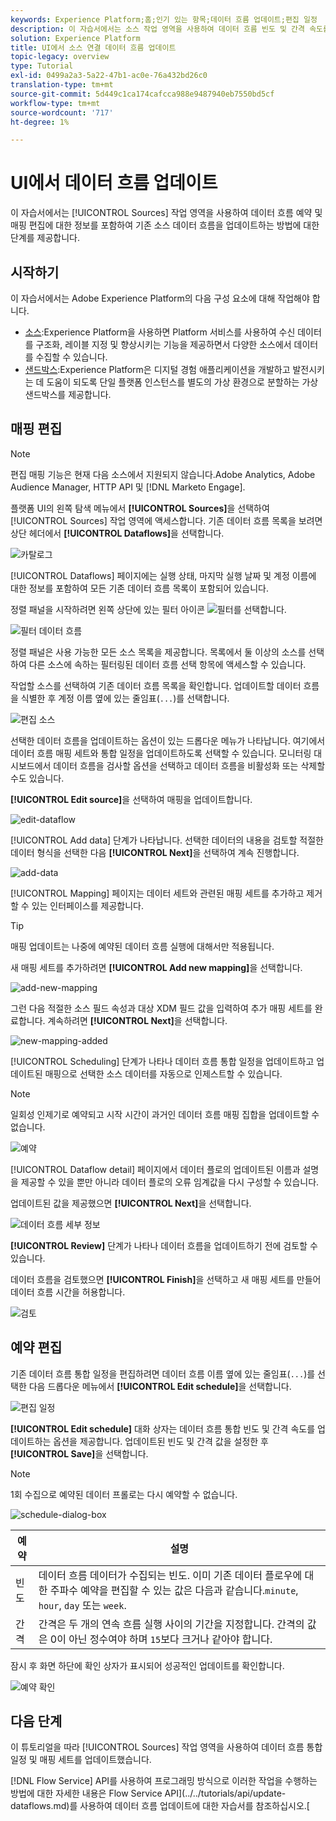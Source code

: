 ```yaml
---
keywords: Experience Platform;홈;인기 있는 항목;데이터 흐름 업데이트;편집 일정
description: 이 자습서에서는 소스 작업 영역을 사용하여 데이터 흐름 빈도 및 간격 속도를 포함하여 데이터 흐름 예약을 업데이트하는 단계를 설명합니다.
solution: Experience Platform
title: UI에서 소스 연결 데이터 흐름 업데이트
topic-legacy: overview
type: Tutorial
exl-id: 0499a2a3-5a22-47b1-ac0e-76a432bd26c0
translation-type: tm+mt
source-git-commit: 5d449c1ca174cafcca988e9487940eb7550bd5cf
workflow-type: tm+mt
source-wordcount: '717'
ht-degree: 1%

---
```


# UI에서 데이터 흐름 업데이트

이 자습서에서는 [!UICONTROL Sources] 작업 영역을 사용하여 데이터 흐름 예약 및 매핑 편집에 대한 정보를 포함하여 기존 소스 데이터 흐름을 업데이트하는 방법에 대한 단계를 제공합니다.

## 시작하기

이 자습서에서는 Adobe Experience Platform의 다음 구성 요소에 대해 작업해야 합니다.

- [소스](../../home.md):Experience Platform을 사용하면 Platform 서비스를 사용하여 수신 데이터를 구조화, 레이블 지정 및 향상시키는 기능을 제공하면서 다양한 소스에서 데이터를 수집할 수 있습니다.
- [샌드박스](../../../sandboxes/home.md):Experience Platform은 디지털 경험 애플리케이션을 개발하고 발전시키는 데 도움이 되도록 단일 플랫폼 인스턴스를 별도의 가상 환경으로 분할하는 가상 샌드박스를 제공합니다.

## 매핑 편집

>[!NOTE]
>
>편집 매핑 기능은 현재 다음 소스에서 지원되지 않습니다.Adobe Analytics, Adobe Audience Manager, HTTP API 및 [!DNL Marketo Engage].

플랫폼 UI의 왼쪽 탐색 메뉴에서 **[!UICONTROL Sources]**&#x200B;을 선택하여 [!UICONTROL Sources] 작업 영역에 액세스합니다. 기존 데이터 흐름 목록을 보려면 상단 헤더에서 **[!UICONTROL Dataflows]**&#x200B;을 선택합니다.

![카탈로그](../../images/tutorials/update-dataflows/catalog.png)

[!UICONTROL Dataflows] 페이지에는 실행 상태, 마지막 실행 날짜 및 계정 이름에 대한 정보를 포함하여 모든 기존 데이터 흐름 목록이 포함되어 있습니다.

정렬 패널을 시작하려면 왼쪽 상단에 있는 필터 아이콘 ![필터](../../images/tutorials/update/filter.png)를 선택합니다.

![필터 데이터 흐름](../../images/tutorials/update-dataflows/filter-dataflows.png)

정렬 패널은 사용 가능한 모든 소스 목록을 제공합니다. 목록에서 둘 이상의 소스를 선택하여 다른 소스에 속하는 필터링된 데이터 흐름 선택 항목에 액세스할 수 있습니다.

작업할 소스를 선택하여 기존 데이터 흐름 목록을 확인합니다. 업데이트할 데이터 흐름을 식별한 후 계정 이름 옆에 있는 줄임표(`...`)를 선택합니다.

![편집 소스](../../images/tutorials/update-dataflows/edit-source.png)

선택한 데이터 흐름을 업데이트하는 옵션이 있는 드롭다운 메뉴가 나타납니다. 여기에서 데이터 흐름 매핑 세트와 통합 일정을 업데이트하도록 선택할 수 있습니다. 모니터링 대시보드에서 데이터 흐름을 검사할 옵션을 선택하고 데이터 흐름을 비활성화 또는 삭제할 수도 있습니다.

**[!UICONTROL Edit source]**&#x200B;을 선택하여 매핑을 업데이트합니다.

![edit-dataflow](../../images/tutorials/update-dataflows/edit-dataflow.png)

[!UICONTROL Add data] 단계가 나타납니다. 선택한 데이터의 내용을 검토할 적절한 데이터 형식을 선택한 다음 **[!UICONTROL Next]**&#x200B;을 선택하여 계속 진행합니다.

![add-data](../../images/tutorials/update-dataflows/add-data.png)

[!UICONTROL Mapping] 페이지는 데이터 세트와 관련된 매핑 세트를 추가하고 제거할 수 있는 인터페이스를 제공합니다.

>[!TIP]
>
>매핑 업데이트는 나중에 예약된 데이터 흐름 실행에 대해서만 적용됩니다.

새 매핑 세트를 추가하려면 **[!UICONTROL Add new mapping]**&#x200B;을 선택합니다.

![add-new-mapping](../../images/tutorials/update-dataflows/add-new-mapping.png)

그런 다음 적절한 소스 필드 속성과 대상 XDM 필드 값을 입력하여 추가 매핑 세트를 완료합니다. 계속하려면 **[!UICONTROL Next]**&#x200B;을 선택합니다.

![new-mapping-added](../../images/tutorials/update-dataflows/new-mapping-added.png)

[!UICONTROL Scheduling] 단계가 나타나 데이터 흐름 통합 일정을 업데이트하고 업데이트된 매핑으로 선택한 소스 데이터를 자동으로 인제스트할 수 있습니다.

>[!NOTE]
>
>일회성 인제기로 예약되고 시작 시간이 과거인 데이터 흐름 매핑 집합을 업데이트할 수 없습니다.

![예약](../../images/tutorials/update-dataflows/scheduling.png)

[!UICONTROL Dataflow detail] 페이지에서 데이터 플로의 업데이트된 이름과 설명을 제공할 수 있을 뿐만 아니라 데이터 플로의 오류 임계값을 다시 구성할 수 있습니다.

업데이트된 값을 제공했으면 **[!UICONTROL Next]**&#x200B;을 선택합니다.

![데이터 흐름 세부 정보](../../images/tutorials/update-dataflows/dataflow-detail.png)

**[!UICONTROL Review]** 단계가 나타나 데이터 흐름을 업데이트하기 전에 검토할 수 있습니다.

데이터 흐름을 검토했으면 **[!UICONTROL Finish]**&#x200B;을 선택하고 새 매핑 세트를 만들어 데이터 흐름 시간을 허용합니다.

![검토](../../images/tutorials/update-dataflows/review.png)

## 예약 편집

기존 데이터 흐름 통합 일정을 편집하려면 데이터 흐름 이름 옆에 있는 줄임표(`...`)를 선택한 다음 드롭다운 메뉴에서 **[!UICONTROL Edit schedule]**&#x200B;을 선택합니다.

![편집 일정](../../images/tutorials/update-dataflows/edit-schedule.png)

**[!UICONTROL Edit schedule]** 대화 상자는 데이터 흐름 통합 빈도 및 간격 속도를 업데이트하는 옵션을 제공합니다. 업데이트된 빈도 및 간격 값을 설정한 후 **[!UICONTROL Save]**&#x200B;을 선택합니다.

>[!NOTE]
>
>1회 수집으로 예약된 데이터 프롤로는 다시 예약할 수 없습니다.

![schedule-dialog-box](../../images/tutorials/update-dataflows/schedule-dialog-box.png)

| 예약 | 설명 |
| ---------- | ----------- |
| 빈도 | 데이터 흐름 데이터가 수집되는 빈도. 이미 기존 데이터 플로우에 대한 주파수 예약을 편집할 수 있는 값은 다음과 같습니다.`minute`, `hour`, `day` 또는 `week`. |
| 간격 | 간격은 두 개의 연속 흐름 실행 사이의 기간을 지정합니다. 간격의 값은 0이 아닌 정수여야 하며 `15`보다 크거나 같아야 합니다. |

잠시 후 화면 하단에 확인 상자가 표시되어 성공적인 업데이트를 확인합니다.

![예약 확인](../../images/tutorials/update-dataflows/schedule-confirm.png)

## 다음 단계

이 튜토리얼을 따라 [!UICONTROL Sources] 작업 영역을 사용하여 데이터 흐름 통합 일정 및 매핑 세트를 업데이트했습니다.

[!DNL Flow Service] API를 사용하여 프로그래밍 방식으로 이러한 작업을 수행하는 방법에 대한 자세한 내용은 Flow Service API](../../tutorials/api/update-dataflows.md)를 사용하여 데이터 흐름 업데이트에 대한 자습서를 참조하십시오.[
